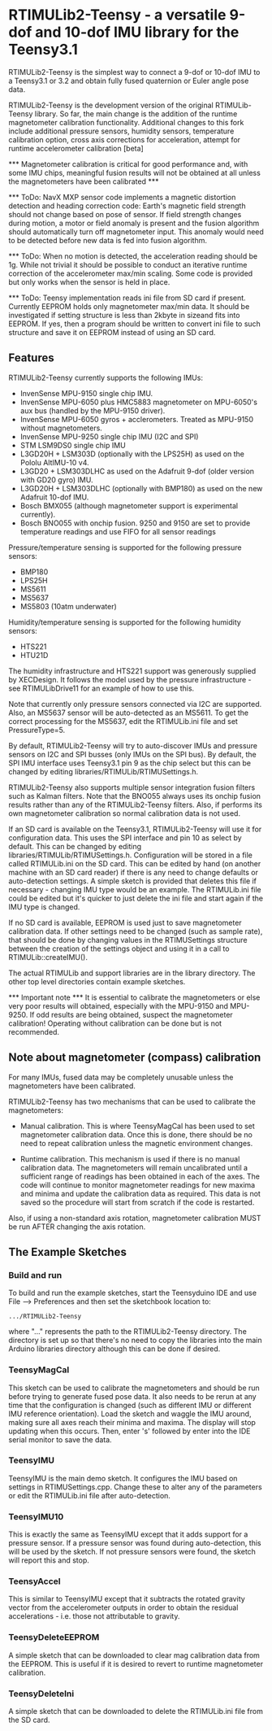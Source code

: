 # RTIMULib2-Teensy - a versatile 9-dof and 10-dof IMU library for the Teensy3.1

RTIMULib2-Teensy is the simplest way to connect a 9-dof or 10-dof IMU to a Teensy3.1 or 3.2 and obtain fully fused quaternion or Euler angle pose data.

RTIMULib2-Teensy is the development version of the original RTIMULib-Teensy library. So far, the main change is the addition of the runtime magnetometer calibration functionality.
Additional changes to this fork include additional pressure sensors, humidity sensors, temperature calibration option, cross axis corrections for acceleration, attempt for runtime accelerometer calibration [beta]

*** Magnetometer calibration is critical for good performance and, with some IMU chips, meaningful fusion results will not be obtained at all unless the magnetometers have been calibrated ***

*** ToDo: NavX MXP sensor code implements a magnetic distortion detection and heading correction code: Earth's magnetic field strength should not change based on pose of sensor. If field strength changes during motion, a motor or field anomaly is present and the fusion algorithm should automatically turn off magnetometer input. This anomaly would need to be detected before new data is fed into fusion algorithm.

*** ToDo: When no motion is detected, the acceleration reading should be 1g. While not trivial it should be possible to conduct an iterative runtime correction of the accelerometer max/min scaling. Some code is provided but only works when the sensor is held in place.

*** ToDo: Teensy implementation reads ini file from SD card if present. Currently EEPROM holds only magnetometer max/min data. It should be investigated if setting structure is less than 2kbyte in sizeand fits into EEPROM. If yes, then a program should be written to convert ini file to such structure and save it on EEPROM instead of using an SD card.
 
## Features

RTIMULib2-Teensy currently supports the following IMUs:

* InvenSense MPU-9150 single chip IMU.
* InvenSense MPU-6050 plus HMC5883 magnetometer on MPU-6050's aux bus (handled by the MPU-9150 driver).
* InvenSense MPU-6050 gyros + acclerometers. Treated as MPU-9150 without magnetometers.
* InvenSense MPU-9250 single chip IMU (I2C and SPI)
* STM LSM9DS0 single chip IMU
* L3GD20H + LSM303D (optionally with the LPS25H) as used on the Pololu AltIMU-10 v4.
* L3GD20 + LSM303DLHC as used on the Adafruit 9-dof (older version with GD20 gyro) IMU. 
* L3GD20H + LSM303DLHC (optionally with BMP180) as used on the new Adafruit 10-dof IMU.
* Bosch BMX055 (although magnetometer support is experimental currently).
* Bosch BNO055 with onchip fusion.
9250 and 9150 are set to provide temperature readings and use FIFO for all sensor readings

Pressure/temperature sensing is supported for the following pressure sensors:

* BMP180
* LPS25H
* MS5611
* MS5637
* MS5803 (10atm underwater)

Humidity/temperature sensing is supported for the following humidity sensors:

* HTS221
* HTU21D

The humidity infrastructure and HTS221 support was generously supplied by XECDesign. It follows the model used by the pressure infrastructure - see RTIMULibDrive11 for an example of how to use this.

Note that currently only pressure sensors connected via I2C are supported.  Also, an MS5637 sensor will be auto-detected as an MS5611. To get the correct processing for the MS5637, edit the RTIMULib.ini file and set PressureType=5.

By default, RTIMULib2-Teensy will try to auto-discover IMUs and pressure sensors on I2C and SPI busses (only IMUs on the SPI bus). By default, the SPI IMU interface uses Teensy3.1 pin 9 as the chip select but this can be changed by editing libraries/RTIMULib/RTIMUSettings.h.

RTIMULib2-Teensy also supports multiple sensor integration fusion filters such as Kalman filters. Note that the BNO055 always uses its onchip fusion results rather than any of the RTIMULib2-Teensy filters. Also, if performs its own magnetometer calibration so normal calibration data is not used.

If an SD card is available on the Teensy3.1, RTIMULib2-Teensy will use it for configuration data. This uses the SPI interface and pin 10 as select by default. This can be changed by editing libraries/RTIMULib/RTIMUSettings.h. Configuration will be stored in a file called RTIMULib.ini on the SD card. This can be edited by hand (on another machine with an SD card reader) if there is any need to change defaults or auto-detection settings. A simple sketch is provided that deletes this file if necessary - changing IMU type would be an example. The RTIMULib.ini file could be edited but it's quicker to just delete the ini file and start again if the IMU type is changed.

If no SD card is available, EEPROM is used just to save magnetometer calibration data. If other settings need to be changed (such as sample rate), that should be done by changing values in the RTIMUSettings structure between the creation of the settings object and using it in a call to RTIMULib::createIMU().

The actual RTIMULib and support libraries are in the library directory. The other top level directories contain example sketches.

*** Important note ***
It is essential to calibrate the magnetometers or else very poor results will obtained, especially with the MPU-9150 and MPU-9250. If odd results are being obtained, suspect the magnetometer calibration! Operating without calibration can be done but is not recommended.

## Note about magnetometer (compass) calibration

For many IMUs, fused data may be completely unusable unless the magnetometers have been calibrated.

RTIMULib2-Teensy has two mechanisms that can be used to calibrate the magnetometers:

* Manual calibration. This is where TeensyMagCal has been used to set magnetometer calibration data. Once this is done, there should be no need to repeat calibration unless the magnetic environment changes. 

* Runtime calibration. This mechanism is used if there is no manual calibration data. The magnetometers will remain uncalibrated until a sufficient range of readings has been obtained in each of the axes. The code will continue to monitor magnetometer readings for new maxima and minima and update the calibration data as required. This data is not saved so the procedure will start from scratch if the code is restarted.

Also, if using a non-standard axis rotation, magnetometer calibration MUST be run AFTER changing the axis rotation.

## The Example Sketches

### Build and run

To build and run the example sketches, start the Teensyduino IDE and use File --> Preferences and then set the sketchbook location to:

	.../RTIMULib2-Teensy

where "..." represents the path to the RTIMULib2-Teensy directory. The directory is set up so that there's no need to copy the libraries into the main Arduino libraries directory although this can be done if desired.

### TeensyMagCal

This sketch can be used to calibrate the magnetometers and should be run before trying to generate fused pose data. It also needs to be rerun at any time that the configuration is changed (such as different IMU or different IMU reference orientation). Load the sketch and waggle the IMU around, making sure all axes reach their minima and maxima. The display will stop updating when this occurs. Then, enter 's' followed by enter into the IDE serial monitor to save the data.

### TeensyIMU

TeensyIMU is the main demo sketch. It configures the IMU based on settings in RTIMUSettings.cpp. Change these to alter any of the parameters or edit the RTIMULib.ini file after auto-detection.


### TeensyIMU10

This is exactly the same as TeensyIMU except that it adds support for a pressure sensor. If a pressure sensor was found during auto-detection, this will be used by the sketch. If not pressure sensors were found, the sketch will report this and stop.


### TeensyAccel

This is similar to TeensyIMU except that it subtracts the rotated gravity vector from the accelerometer outputs in order to obtain the residual accelerations - i.e. those not attributable to gravity.

### TeensyDeleteEEPROM

A simple sketch that can be downloaded to clear mag calibration data from the EEPROM. This is useful if it is desired to revert to runtime magnetometer calibration.

### TeensyDeleteIni

A simple sketch that can be downloaded to delete the RTIMULib.ini file from the SD card.

